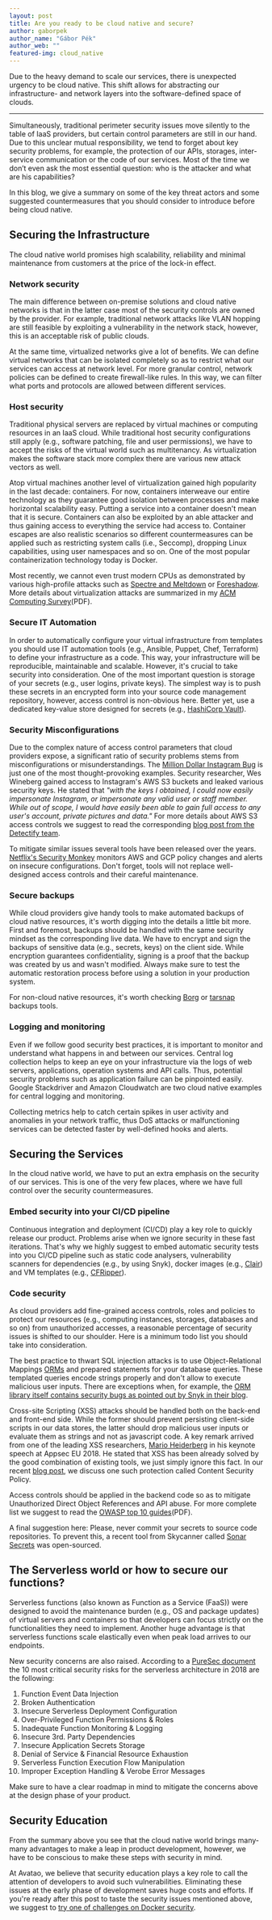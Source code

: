 ```yaml
---
layout: post
title: Are you ready to be cloud native and secure?
author: gaborpek
author_name: "Gábor Pék"
author_web: ""
featured-img: cloud_native 
---
```


Due to the heavy demand to scale our services, there is unexpected urgency to be cloud native. This shift allows for abstracting our infrastructure- and network layers into the software-defined space of clouds. 

<!--excerpt-->

----

Simultaneously, traditional perimeter security issues move silently to the table of IaaS providers, but certain control parameters are still in our hand. Due to this unclear mutual responsibility, we tend to forget about key security problems, for example, the protection of our APIs, storages, inter-service communication or the code of our services. Most of the time we don’t even ask the most essential question: who is the attacker and what are his capabilities?

In this blog, we give a summary on some of the key threat actors and some suggested countermeasures that you should consider to introduce before being cloud native. 

## Securing the Infrastructure

The cloud native world promises high scalability, reliability and minimal maintenance from customers at the price of the lock-in effect. 

### Network security

The main difference between on-premise solutions and cloud native networks is that in the latter case most of the security controls are owned by the provider. For example, traditional network attacks like VLAN hopping are still feasible by exploiting a vulnerability in the network stack, however, this is an acceptable risk of public clouds.

At the same time, virtualized networks give a lot of benefits. We can define virtual networks that can be isolated completely so as to restrict what our services can access at network level. For more granular control, network policies can be defined to create firewall-like rules. In this way, we can filter what ports and protocols are allowed between different services. 

### Host security

Traditional physical servers are replaced by virtual machines or computing resources in an IaaS cloud. While traditional host security configurations still apply (e.g., software patching, file and user permissions), we have to accept the risks of the virtual world such as multitenancy. As virtualization makes the software stack more complex there are various new attack vectors as well. 

Atop virtual machines another level of virtualization gained high popularity in the last decade: containers. For now, containers interweave our entire technology as they guarantee good isolation between processes and make horizontal scalability easy. Putting a service into a container doesn't mean that it is secure. Containers can also be exploited by an able attacker and thus gaining access to everything the service had access to. Container escapes are also realistic scenarios so different countermeasures can be applied such as restricting system calls (i.e., Seccomp), dropping Linux capabilities, using user namespaces and so on. One of the most popular containerization technology today is Docker. 

Most recently, we cannot even trust modern CPUs as demonstrated by various high-profile attacks such as [Spectre and Meltdown](https://meltdownattack.com/) or [Foreshadow](https://foreshadowattack.eu/). More details about virtualization attacks are summarized in my [ACM Computing Survey](http://www.hit.bme.hu/~buttyan/publications/PekBB13acmcsur.pdf)(PDF). 

### Secure IT Automation

In order to automatically configure your virtual infrastructure from templates you should use IT automation tools (e.g., Ansible, Puppet, Chef, Terraform) to define your infrastructure as a code. This way, your infrastructure will be reproducible, maintainable and scalable. However, it's crucial to take security into consideration. One of the most important question is storage of your secrets (e.g., user logins, private keys). The simplest way is to push these secrets in an encrypted form into your source code management repository, however, access control is non-obvious here. Better yet, use a dedicated key-value store designed for secrets (e.g., [HashiCorp Vault](https://www.vaultproject.io/)).

### Security Misconfigurations

Due to the complex nature of access control parameters that cloud providers expose, a significant ratio of security problems stems from misconfigurations or misunderstandings. The [Million Dollar Instagram Bug](https://www.forbes.com/sites/thomasbrewster/2015/12/17/facebook-instagram-security-research-threats/#4edb643c2fb5) is just one of the most thought-provoking examples. Security researcher, Wes Wineberg gained access to Instagram's AWS S3 buckets and leaked various security keys. He stated that  _"with the keys I obtained, I could now easily impersonate Instagram, or impersonate any valid user or staff member. While out of scope, I would have easily been able to gain full access to any user's account, private pictures and data."_  For more details about AWS S3 access controls we suggest to read the corresponding [blog post from the Detectify team](https://blog.detectify.com/2017/07/13/aws-s3-misconfiguration-explained-fix/?utm_source=labs&utm_campaign=s3_buckets).

To mitigate similar issues several tools have been released over the years. [Netflix's Security Monkey](https://github.com/Netflix/security_monkey) monitors AWS and GCP policy changes and alerts on insecure configurations. Don't forget, tools will not replace well-designed access controls and their careful maintenance. 

### Secure backups

While cloud providers give handy tools to make automated backups of cloud native resources, it's worth digging into the details a little bit more. First and foremost, backups should be handled with the same security mindset as the corresponding live data. We have to encrypt and sign the backups of sensitive data (e.g., secrets, keys) on the client side. While encryption guarantees confidentiality, signing is a proof that the backup was created by us and wasn't modified. Always make sure to test the automatic restoration process before using a solution in your production system.

For non-cloud native resources, it's worth checking [Borg](https://borgbackup.readthedocs.io/en/stable/index.html)  or [tarsnap](https://www.tarsnap.com/) backups tools.

### Logging and monitoring

Even if we follow good security best practices, it is important to monitor and understand what happens in and between our services. Central log collection helps to keep an eye on your infrastructure via the logs of web servers, applications, operation systems and API calls. Thus, potential security problems such as application failure can be pinpointed easily. Google Stackdriver and Amazon Cloudwatch are two cloud native examples for central logging and monitoring. 

Collecting metrics help to catch certain spikes in user activity and anomalies in your network traffic, thus DoS attacks or malfunctioning services can be detected faster by well-defined hooks and alerts.

## Securing the Services

In the cloud native world, we have to put an extra emphasis on the security of our services. This is one of the very few places, where we have full control over the security countermeasures. 

### Embed security into your CI/CD pipeline

Continuous integration and deployment (CI/CD) play a key role to quickly release our product. Problems arise when we ignore security in these fast iterations. That's why we highly suggest to embed automatic security tests into you CI/CD pipeline such as static code analysers, vulnerability scanners for dependencies (e.g., by using Snyk), docker images (e.g., [Clair](https://github.com/coreos/clair)) and VM templates (e.g., [CFRipper](https://github.com/Skyscanner/cfripper)).

### Code security

As cloud providers add fine-grained access controls, roles and policies to protect our resources (e.g., computing instances, storages, databases and so on) from unauthorized accesses, a reasonable percentage of security issues is shifted to our shoulder. Here is a minimum todo list you should take into consideration. 

The best practice to thwart SQL injection attacks is to use Object-Relational Mappings [ORMs](https://en.wikipedia.org/wiki/Object-relational_mapping) and prepared statements for your database queries. These templated queries encode strings properly and don't allow to execute malicious user inputs. There are exceptions when, for example, the [ORM library itself contains security bugs as pointed out by Snyk in their blog](https://snyk.io/blog/sql-injection-orm-vulnerabilities/). 

Cross-site Scripting (XSS) attacks should be handled both on the back-end and front-end side. While the former should prevent persisting client-side scripts in our data stores, the latter should drop malicious user inputs or evaluate them as strings and not as javascript code. A key remark arrived from one of the leading XSS researchers, [Mario Heiderberg](https://twitter.com/0x6D6172696F?lang=en) in his keynote speech at Appsec EU 2018. He stated that XSS has been already solved by the good combination of existing tools, we just simply ignore this fact. In our recent [blog post](https://blog.avatao.com/CSP-tutorial/), we discuss one such protection called Content Security Policy. 

Access controls should be applied in the backend code so as to mitigate Unauthorized Direct Object References and API abuse. For more complete list we suggest to read the [OWASP top 10 guides](https://www.owasp.org/images/7/72/OWASP_Top_10-2017_%28en%29.pdf.pdf)(PDF).

A final suggestion here: Please, never commit your secrets to source code repositories. To prevent this, a recent tool from Skycanner called [Sonar Secrets](https://medium.com/@SkyscannerEng/introducing-sonar-secrets-32e36e1bbc97) was open-sourced. 

## The Serverless world or how to secure our functions?

Serverless functions (also known as Function as a Service (FaaS)) were designed to avoid the maintenance burden (e.g., OS and package updates) of virtual servers and containers so that developers can focus strictly on the functionalities they need to implement. Another huge advantage is that serverless functions scale elastically even when peak load arrives to our endpoints.

New security concerns are also raised. According to a [PureSec document](https://www.puresec.io/press_releases/sas_top_10_2018_released) the 10 most critical security risks for the serverless architecture in 2018 are the following:

1. Function Event Data Injection
1. Broken Authentication
1. Insecure Serverless Deployment Configuration
1. Over-Privileged Function Permissions & Roles
1. Inadequate Function Monitoring & Logging
1. Insecure 3rd. Party Dependencies
1. Insecure Application Secrets Storage
1. Denial of Service & Financial Resource Exhaustion
1. Serverless Function Execution Flow Manipulation
1. Improper Exception Handling & Verobe Error Messages

Make sure to have a clear roadmap in mind to mitigate the concerns above at the design phase of your product.

## Security Education

From the summary above you see that the cloud native world brings many-many advantages to make a leap in product development, however, we have to be conscious to make these steps with security in mind. 

At Avatao, we believe that security education plays a key role to call the attention of developers to avoid such vulnerabilities. Eliminating these issues at the early phase of development saves huge costs and efforts. If you're ready after this post to taste the security issues mentioned above, we suggest to [try one of challenges on Docker security](https://platform.avatao.com/paths/e65ee304-7299-40d0-bdd1-93f35c381560/challenges/ab760b71-2ceb-4eb5-9943-93c08926eed6). 



